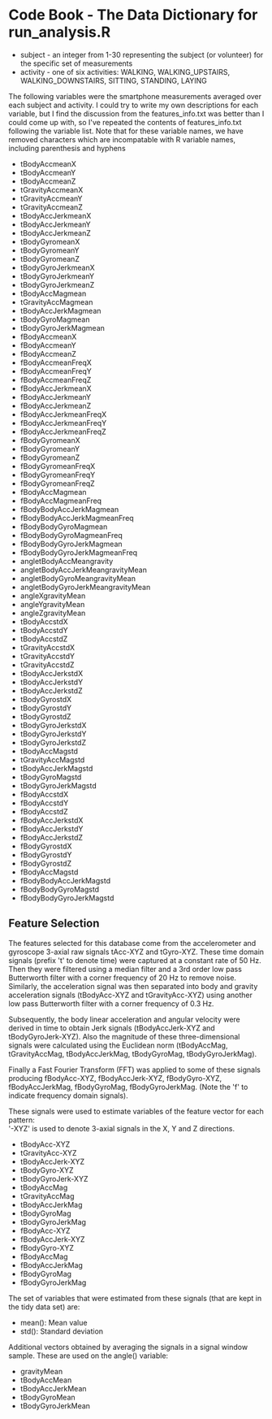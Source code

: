 # Code Book - The Data Dictionary for run_analysis.R

* subject - an integer from 1-30 representing the subject (or volunteer) for the specific set of measurements
* activity - one of six activities: WALKING, WALKING_UPSTAIRS, WALKING_DOWNSTAIRS, SITTING, STANDING, LAYING

The following variables were the smartphone measurements averaged over each subject and activity. I could try to write my own descriptions for each variable, but I find the discussion from the features_info.txt was better than I could come up with, so I've repeated the contents of features_info.txt following the variable list. Note that for these variable names, we have removed characters which are incompatable with R variable names, including parenthesis and hyphens

* tBodyAccmeanX 
* tBodyAccmeanY 
* tBodyAccmeanZ 
* tGravityAccmeanX 
* tGravityAccmeanY 
* tGravityAccmeanZ 
* tBodyAccJerkmeanX 
* tBodyAccJerkmeanY 
* tBodyAccJerkmeanZ 
* tBodyGyromeanX
* tBodyGyromeanY 
* tBodyGyromeanZ
* tBodyGyroJerkmeanX
* tBodyGyroJerkmeanY
* tBodyGyroJerkmeanZ
* tBodyAccMagmean
* tGravityAccMagmean
* tBodyAccJerkMagmean
* tBodyGyroMagmean
* tBodyGyroJerkMagmean
* fBodyAccmeanX
* fBodyAccmeanY
* fBodyAccmeanZ
* fBodyAccmeanFreqX
* fBodyAccmeanFreqY
* fBodyAccmeanFreqZ
* fBodyAccJerkmeanX
* fBodyAccJerkmeanY
* fBodyAccJerkmeanZ
* fBodyAccJerkmeanFreqX
* fBodyAccJerkmeanFreqY
* fBodyAccJerkmeanFreqZ
* fBodyGyromeanX
* fBodyGyromeanY
* fBodyGyromeanZ
* fBodyGyromeanFreqX
* fBodyGyromeanFreqY
* fBodyGyromeanFreqZ
* fBodyAccMagmean
* fBodyAccMagmeanFreq
* fBodyBodyAccJerkMagmean
* fBodyBodyAccJerkMagmeanFreq
* fBodyBodyGyroMagmean
* fBodyBodyGyroMagmeanFreq
* fBodyBodyGyroJerkMagmean
* fBodyBodyGyroJerkMagmeanFreq
* angletBodyAccMeangravity
* angletBodyAccJerkMeangravityMean
* angletBodyGyroMeangravityMean
* angletBodyGyroJerkMeangravityMean
* angleXgravityMean
* angleYgravityMean
* angleZgravityMean
* tBodyAccstdX
* tBodyAccstdY
* tBodyAccstdZ
* tGravityAccstdX
* tGravityAccstdY
* tGravityAccstdZ
* tBodyAccJerkstdX
* tBodyAccJerkstdY
* tBodyAccJerkstdZ 
* tBodyGyrostdX 
* tBodyGyrostdY 
* tBodyGyrostdZ 
* tBodyGyroJerkstdX
* tBodyGyroJerkstdY
* tBodyGyroJerkstdZ
* tBodyAccMagstd
* tGravityAccMagstd 
* tBodyAccJerkMagstd 
* tBodyGyroMagstd 
* tBodyGyroJerkMagstd
* fBodyAccstdX
* fBodyAccstdY
* fBodyAccstdZ
* fBodyAccJerkstdX
* fBodyAccJerkstdY
* fBodyAccJerkstdZ
* fBodyGyrostdX
* fBodyGyrostdY
* fBodyGyrostdZ
* fBodyAccMagstd
* fBodyBodyAccJerkMagstd
* fBodyBodyGyroMagstd
* fBodyBodyGyroJerkMagstd


## Feature Selection 

The features selected for this database come from the accelerometer and gyroscope 3-axial raw signals tAcc-XYZ and tGyro-XYZ. These time domain signals (prefix 't' to denote time) were captured at a constant rate of 50 Hz. Then they were filtered using a median filter and a 3rd order low pass Butterworth filter with a corner frequency of 20 Hz to remove noise. Similarly, the acceleration signal was then separated into body and gravity acceleration signals (tBodyAcc-XYZ and tGravityAcc-XYZ) using another low pass Butterworth filter with a corner frequency of 0.3 Hz. 

Subsequently, the body linear acceleration and angular velocity were derived in time to obtain Jerk signals (tBodyAccJerk-XYZ and tBodyGyroJerk-XYZ). Also the magnitude of these three-dimensional signals were calculated using the Euclidean norm (tBodyAccMag, tGravityAccMag, tBodyAccJerkMag, tBodyGyroMag, tBodyGyroJerkMag). 

Finally a Fast Fourier Transform (FFT) was applied to some of these signals producing fBodyAcc-XYZ, fBodyAccJerk-XYZ, fBodyGyro-XYZ, fBodyAccJerkMag, fBodyGyroMag, fBodyGyroJerkMag. (Note the 'f' to indicate frequency domain signals). 

These signals were used to estimate variables of the feature vector for each pattern:  
'-XYZ' is used to denote 3-axial signals in the X, Y and Z directions.

* tBodyAcc-XYZ
* tGravityAcc-XYZ
* tBodyAccJerk-XYZ
* tBodyGyro-XYZ
* tBodyGyroJerk-XYZ
* tBodyAccMag
* tGravityAccMag
* tBodyAccJerkMag
* tBodyGyroMag
* tBodyGyroJerkMag
* fBodyAcc-XYZ
* fBodyAccJerk-XYZ
* fBodyGyro-XYZ
* fBodyAccMag
* fBodyAccJerkMag
* fBodyGyroMag
* fBodyGyroJerkMag

The set of variables that were estimated from these signals (that are kept in the tidy data set) are: 

* mean(): Mean value
* std(): Standard deviation

Additional vectors obtained by averaging the signals in a signal window sample. These are used on the angle() variable:

* gravityMean
* tBodyAccMean
* tBodyAccJerkMean
* tBodyGyroMean
* tBodyGyroJerkMean
